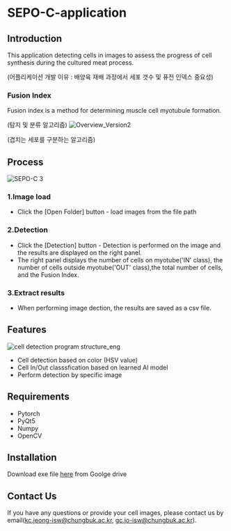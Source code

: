 # SEPO-C-application
## Introduction
This application detecting cells in images to assess the progress of cell synthesis during the cultured meat process.

(어플리케이션 개발 이유 : 배양육 재배 과정에서 세포 갯수 및 퓨전 인덱스 중요성)
### Fusion Index
Fusion index is a method for determining muscle cell myotubule formation.

(탐지 및 분류 알고리즘)
![Overview_Version2](https://github.com/SEPO-C/SEPO-C-application/assets/49020136/ddcd7671-cb5b-408a-a641-1bf20b935e42)

(겹치는 세포를 구분하는 알고리즘)

## Process
![SEPO-C 3](https://github.com/SEPO-C/SEPO-C-application/assets/49020136/293c4eba-1335-4694-b705-86004d443cbf)
### 1.Image load
- Click the [Open Folder] button - load images from the file path
### 2.Detection
- Click the [Detection] button - Detection is performed on the image and the results are displayed on the right panel.
- The right panel displays the number of cells on myotube('IN' class), the number of cells outside myotube('OUT' class),the total number of cells, and the Fusion Index.
### 3.Extract results
- When performing image dection, the results are saved as a csv file.

###

## Features
![cell detection program structure_eng](https://github.com/SEPO-C/SEPO-C-application/assets/49020136/f72a9104-fea1-4748-b3fc-cd4e3b4a4e09)
- Cell detection based on color (HSV value)
- Cell In/Out classsfication based on learned AI model
- Perform detection by specific image

## Requirements
- Pytorch
- PyQt5
- Numpy
- OpenCV

## Installation
Download exe file [here](https://docs.google.com/uc?export=download&id=1aDF72Uoa4vq_kG-4fzViry52TYHmjfSW&confirm=t) from Goolge drive


## Contact Us
If you have any questions or provide your cell images, please contact us by email(kc.jeong-isw@chungbuk.ac.kr, gc.jo-isw@chungbuk.ac.kr).
